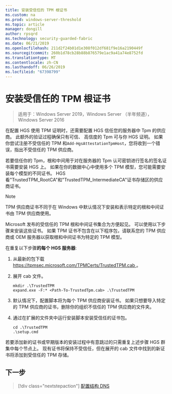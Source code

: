 ```yaml
---
title: 安装受信任的 TPM 根证书
ms.custom: na
ms.prod: windows-server-threshold
ms.topic: article
manager: dongill
author: rpsqrd
ms.technology: security-guarded-fabric
ms.date: 06/21/2019
ms.openlocfilehash: 211d2f24b01d1e308f012df681f9e16a2190449f
ms.sourcegitcommit: 260b1d78cb28b88b876579e1ac9a41a74e8752fd
ms.translationtype: MT
ms.contentlocale: zh-CN
ms.lasthandoff: 06/26/2019
ms.locfileid: "67398799"
---
```

# <a name="install-trusted-tpm-root-certificates"></a>安装受信任的 TPM 根证书

>适用于：Windows Server 2019，Windows Server （半年频道），Windows Server 2016

在配置 HGS 使用 TPM 证明时，还需要配置 HGS 信任您的服务器中 Tpm 的供应商。
此额外的验证过程确保只有可信、 高信度的 Tpm 可与你 HGS 证明。
如果你尝试注册不受信任的 TPM 和`Add-HgsAttestationTpmHost`，您将收到一个错误，指出不受信任的 TPM 供应商。

若要信任你的 Tpm，根和中间用于对在服务器的 Tpm 认可密钥进行签名的签名证书需要安装 HGS 上。
如果在你的数据中心中使用多个 TPM 模型，您可能需要安装每个模型的不同证书。
HGS 看"TrustedTPM_RootCA"和"TrustedTPM_IntermediateCA"证书存储区的供应商证书。

> [!NOTE]
> TPM 供应商证书不同于在 Windows 中默认情况下安装和表示特定的根和中间证书由 TPM 供应商使用。

Microsoft 发布的受信任的 TPM 根和中间证书集合为方便起见。
可以使用以下步骤来安装这些证书。
如果 TPM 证书不包含在以下程序包，请联系您的 TPM 供应商或 OEM 服务器以获取根和中间证书为特定的 TPM 模型。

在重复以下步骤**的每个 HGS 服务器**:

1.  从最新的包下载[ https://tpmsec.microsoft.com/TPMCerts/TrustedTPM.cab ](https://tpmsec.microsoft.com/TPMCerts/TrustedTPM.cab)。

2.  展开 cab 文件。

    ```
    mkdir .\TrustedTPM
    expand.exe -F:* <Path-To-TrustedTpm.cab> .\TrustedTPM
    ```

3.  默认情况下，配置脚本将为每个 TPM 供应商安装证书。 如果只想要导入特定的 TPM 供应商的证书，删除你的组织不信任的 TPM 供应商的文件夹。

4.  通过在扩展的文件夹中运行安装脚本安装受信任的证书包。

    ```
    cd .\TrustedTPM
    .\setup.cmd
    ```

若要添加新的证书或早期版本的安装过程中有意跳过的只需重复上述步骤 HGS 群集中每个节点上。
现有证书将保持不受信任，但在展开的 cab 文件中找到的新证书将添加到受信任的 TPM 存储。

## <a name="next-step"></a>下一步

> [!div class="nextstepaction"]
> [配置结构 DNS](guarded-fabric-configuring-fabric-dns-tpm.md)




